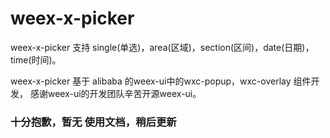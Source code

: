 # weex-x-picker

weex-x-picker 支持 single(单选)，area(区域)，section(区间)，date(日期)，time(时间)。

weex-x-picker 基于 alibaba 的weex-ui中的wxc-popup，wxc-overlay 组件开发， 感谢weex-ui的开发团队辛苦开源weex-ui。

### 十分抱歉，暂无 使用文档，稍后更新